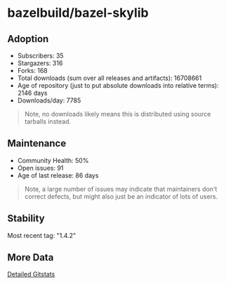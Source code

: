 # bazelbuild/bazel-skylib

## Adoption

- Subscribers: 35
- Stargazers: 316
- Forks: 168
- Total downloads (sum over all releases and artifacts): 16708661
- Age of repository (just to put absolute downloads into relative terms): 2146 days
- Downloads/day: 7785

> Note, no downloads likely means this is distributed using source tarballs instead.

## Maintenance

- Community Health: 50%
- Open issues: 91
- Age of last release: 86 days

> Note, a large number of issues may indicate that maintainers don't correct defects, but might also
> just be an indicator of lots of users.

## Stability

Most recent tag: "1.4.2"

## More Data

[Detailed Gitstats](/bazel-catalog/gitstats/bazelbuild/bazel-skylib)

